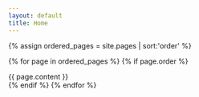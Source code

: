 ```yaml
---
layout: default
title: Home
---
```


{% assign ordered_pages = site.pages | sort:'order' %}

{% for page in ordered_pages %}
{% if page.order %}
<section tabindex="0" class="page-section" id="{{ page.title | downcase }}">
{{ page.content }}
</section>
{% endif %}
{% endfor %}